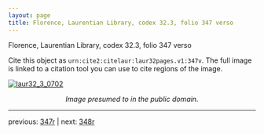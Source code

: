 ```yaml
---
layout: page
title: Florence, Laurentian Library, codex 32.3, folio 347 verso
---
```


Florence, Laurentian Library, codex 32.3, folio 347 verso

Cite this object as `urn:cite2:citelaur:laur32pages.v1:347v`.  The full image is linked to a citation tool you can use to cite regions of the image.

[![laur32_3_0702](http://www.homermultitext.org/iipsrv?IIIF=/project/homer/pyramidal/deepzoom/citelaur/laur32imgs/v1/laur32_3_0702.tif/full/800,/0/default.jpg)](http://www.homermultitext.org/ict2/?urn=urn:cite2:citelaur:laur32imgs.v1:laur32_3_0702) 

<p style="text-align: center; font-style: italic;">Image presumed to in the public domain.</p>

---

previous: [347r](../347r/) | next: [348r](../348r/)
